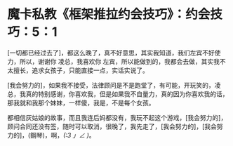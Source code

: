 # 魔卡私教《框架推拉约会技巧》：约会技巧：5：1

[一切都已经过去了]，都这么晚了，真不好意思，其实我知道，我们左宾不好使力，所以，谢谢你 凌总，我喜欢你 左宾，所以能做到的，我都会去做，其实我不太擅长，追求女孩子，只能直接一点，实话实说了。

[我会努力的]，如果我不接受，法律顾问是不是跑堂了，有可能，开玩笑的，凌总，我真的特别感谢，你喜欢我，但是如果我不自量力，真的因为你喜欢我的话，那我就和我那个妹妹，一样傻，我是，不是每个女孩。

都相信灰姑娘的故事，而且我连后妈都没有，我玩不起这个游戏，[我会努力的]，顾问合同还没有签，随时可以取消，很晚了，我先走了，[我会努力的]，[我会努力的]，(鋼琴)，啊，_(:3 」∠ )_。


